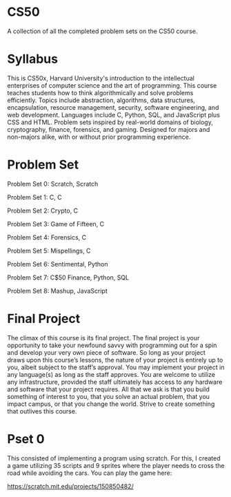 # CS50
A collection of all the completed problem sets on the CS50 course.

# Syllabus
This is CS50x, Harvard University's introduction to the intellectual enterprises of computer science and the art of programming. This course teaches students how to think algorithmically and solve problems efficiently. Topics include abstraction, algorithms, data structures, encapsulation, resource management, security, software engineering, and web development. Languages include C, Python, SQL, and JavaScript plus CSS and HTML. Problem sets inspired by real-world domains of biology, cryptography, finance, forensics, and gaming. Designed for majors and non-majors alike, with or without prior programming experience.

# Problem Set

Problem Set 0:                   Scratch,                     Scratch

Problem Set 1:                   C,                            C

Problem Set 2:                   Crypto,                       C

Problem Set 3:                   Game of Fifteen,              C

Problem Set 4:                   Forensics,                    C

Problem Set 5:                   Mispellings,                  C

Problem Set 6:                   Sentimental,                 Python

Problem Set 7:                   C$50 Finance,                Python, SQL

Problem Set 8:                   Mashup,                      JavaScript

# Final Project
The climax of this course is its final project. The final project is your opportunity to take your newfound savvy with programming out for a spin and develop your very own piece of software. So long as your project draws upon this course’s lessons, the nature of your project is entirely up to you, albeit subject to the staff’s approval. You may implement your project in any language(s) as long as the staff approves. You are welcome to utilize any infrastructure, provided the staff ultimately has access to any hardware and software that your project requires. All that we ask is that you build something of interest to you, that you solve an actual problem, that you impact campus, or that you change the world. Strive to create something that outlives this course.

# Pset 0 
This consisted of implementing a program using scratch.
For this, I created a game utilizing 35 scripts and 9 sprites where the player needs to cross the road while avoiding the cars.
You can play the game here:

https://scratch.mit.edu/projects/150850482/ 

